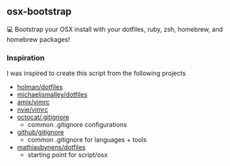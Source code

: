 ## osx-bootstrap
:computer: Bootstrap your OSX install with your dotfiles, ruby, zsh, homebrew, and homebrew packages!

### Inspiration
I was inspired to create this script from the following projects
- [holman/dotfiles](https://github.com/holman/dotfiles)
- [michaeljsmalley/dotfiles](https://github.com/michaeljsmalley/dotfiles)
- [amix/vimrc](https://github.com/amix/vimrc/)
- [nvie/vimrc](https://github.com/nvie/vimrc)
- [octocat/.gitignore](https://gist.github.com/octocat/9257657)
	- common .gitignore configurations
- [github/gitignore](https://github.com/github/gitignore)
	- common .gitignore for languages + tools
- [mathiasbynens/dotfiles](https://github.com/mathiasbynens/dotfiles)
	- starting point for script/osx
